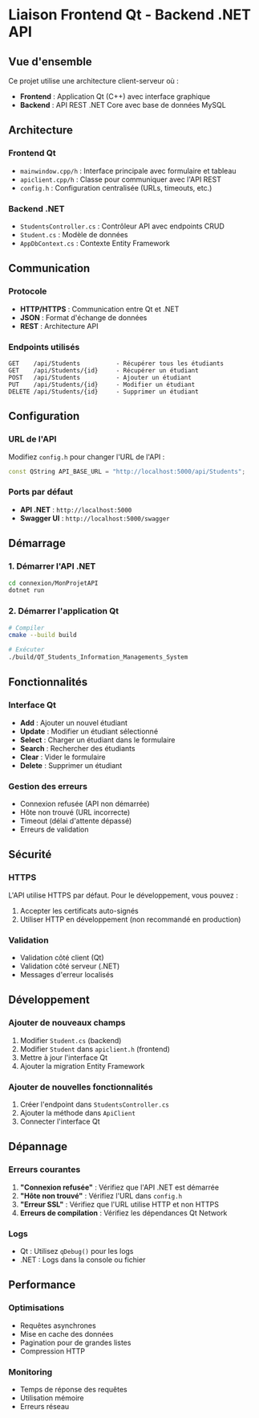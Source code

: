 # Liaison Frontend Qt - Backend .NET API

## Vue d'ensemble

Ce projet utilise une architecture client-serveur où :

- **Frontend** : Application Qt (C++) avec interface graphique
- **Backend** : API REST .NET Core avec base de données MySQL

## Architecture

### Frontend Qt

- `mainwindow.cpp/h` : Interface principale avec formulaire et tableau
- `apiclient.cpp/h` : Classe pour communiquer avec l'API REST
- `config.h` : Configuration centralisée (URLs, timeouts, etc.)

### Backend .NET

- `StudentsController.cs` : Contrôleur API avec endpoints CRUD
- `Student.cs` : Modèle de données
- `AppDbContext.cs` : Contexte Entity Framework

## Communication

### Protocole

- **HTTP/HTTPS** : Communication entre Qt et .NET
- **JSON** : Format d'échange de données
- **REST** : Architecture API

### Endpoints utilisés

```
GET    /api/Students          - Récupérer tous les étudiants
GET    /api/Students/{id}     - Récupérer un étudiant
POST   /api/Students          - Ajouter un étudiant
PUT    /api/Students/{id}     - Modifier un étudiant
DELETE /api/Students/{id}     - Supprimer un étudiant
```

## Configuration

### URL de l'API

Modifiez `config.h` pour changer l'URL de l'API :

```cpp
const QString API_BASE_URL = "http://localhost:5000/api/Students";
```

### Ports par défaut

- **API .NET** : `http://localhost:5000`
- **Swagger UI** : `http://localhost:5000/swagger`

## Démarrage

### 1. Démarrer l'API .NET

```bash
cd connexion/MonProjetAPI
dotnet run
```

### 2. Démarrer l'application Qt

```bash
# Compiler
cmake --build build

# Exécuter
./build/QT_Students_Information_Managements_System
```

## Fonctionnalités

### Interface Qt

- **Add** : Ajouter un nouvel étudiant
- **Update** : Modifier un étudiant sélectionné
- **Select** : Charger un étudiant dans le formulaire
- **Search** : Rechercher des étudiants
- **Clear** : Vider le formulaire
- **Delete** : Supprimer un étudiant

### Gestion des erreurs

- Connexion refusée (API non démarrée)
- Hôte non trouvé (URL incorrecte)
- Timeout (délai d'attente dépassé)
- Erreurs de validation

## Sécurité

### HTTPS

L'API utilise HTTPS par défaut. Pour le développement, vous pouvez :

1. Accepter les certificats auto-signés
2. Utiliser HTTP en développement (non recommandé en production)

### Validation

- Validation côté client (Qt)
- Validation côté serveur (.NET)
- Messages d'erreur localisés

## Développement

### Ajouter de nouveaux champs

1. Modifier `Student.cs` (backend)
2. Modifier `Student` dans `apiclient.h` (frontend)
3. Mettre à jour l'interface Qt
4. Ajouter la migration Entity Framework

### Ajouter de nouvelles fonctionnalités

1. Créer l'endpoint dans `StudentsController.cs`
2. Ajouter la méthode dans `ApiClient`
3. Connecter l'interface Qt

## Dépannage

### Erreurs courantes

1. **"Connexion refusée"** : Vérifiez que l'API .NET est démarrée
2. **"Hôte non trouvé"** : Vérifiez l'URL dans `config.h`
3. **"Erreur SSL"** : Vérifiez que l'URL utilise HTTP et non HTTPS
4. **Erreurs de compilation** : Vérifiez les dépendances Qt Network

### Logs

- Qt : Utilisez `qDebug()` pour les logs
- .NET : Logs dans la console ou fichier

## Performance

### Optimisations

- Requêtes asynchrones
- Mise en cache des données
- Pagination pour de grandes listes
- Compression HTTP

### Monitoring

- Temps de réponse des requêtes
- Utilisation mémoire
- Erreurs réseau
